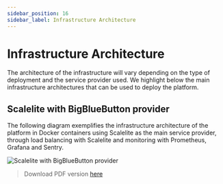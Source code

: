 ```yaml
---
sidebar_position: 16
sidebar_label: Infrastructure Architecture
---
```


# Infrastructure Architecture

The architecture of the infrastructure will vary depending on the type of deployment and the service provider used. We highlight below the main infrastructure architectures that can be used to deploy the platform.

## Scalelite with BigBlueButton provider

The following diagram exemplifies the infrastructure architecture of the platform in Docker containers using Scalelite as the main service provider, through load balancing with Scalelite and monitoring with Prometheus, Grafana and Sentry.

![Scalelite with BigBlueButton provider](/img/infrastructure-architecture/streamwise-vpaas-infrastructure-diagram-scalelite-bbb_v3.jpg)

> Download PDF version [here](/streamwise/streamwise-vpaas-infrastructure-diagram-scalelite-bbb_v3.pdf)

